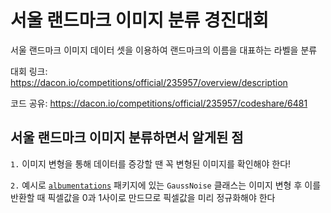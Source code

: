 # 서울 랜드마크 이미지 분류 경진대회

서울 랜드마크 이미지 데이터 셋을 이용하여 랜드마크의 이름을 대표하는 라벨을 분류

대회 링크: https://dacon.io/competitions/official/235957/overview/description

코드 공유: https://dacon.io/competitions/official/235957/codeshare/6481

## 서울 랜드마크 이미지 분류하면서 알게된 점

`1.` 이미지 변형을 통해 데이터를 증강할 땐 꼭 변형된 이미지를 확인해야 한다!

`2.` 예시로 [`albumentations`](https://github.com/albumentations-team/albumentations/blob/master/albumentations/augmentations/transforms.py) 패키지에 있는 `GaussNoise` 클래스는 이미지 변형 후 이를 반환할 때 픽셀값을 0과 1사이로 만드므로 픽셀값을 미리 정규화해야 한다
